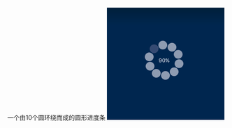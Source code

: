 一个由10个圆环绕而成的圆形进度条
![image](https://github.com/luchenfeng199211/CWCircularProgress/blob/master/WX20170814-095022.png)
